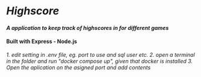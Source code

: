 # _Highscore_

#### _A application to keep track of highscores in for different games_

#### Built with Express - Node.js

_1. edit setting in .env file, eg. port to use and sql user etc._
_2. open a terminal in the folder and run "docker compose up", given that docker is installed_
_3. Open the aplication on the asigned port and add contents_
